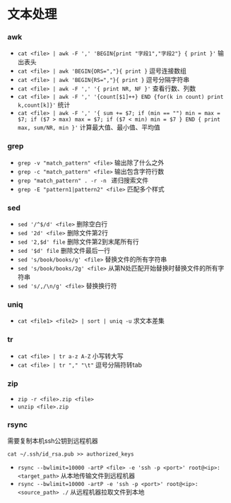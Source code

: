 # 文本处理

### awk

* `cat <file> | awk -F ',' 'BEGIN{print "字段1","字段2"} { print }'` 输出表头
* `cat <file> | awk 'BEGIN{ORS=","}{ print }` 逗号连接数组
* `cat <file> | awk 'BEGIN{RS=","}{ print }`  逗号分隔字符串
* `cat <file> | awk -F ',' '{ print NR, NF }'` 查看行数、列数
* `cat <file> | awk -F ',' '{count[$1]++} END {for(k in count) print k,count[k]}'` 统计
* `cat <file> | awk -F ',' '{ sum += $7; if (min == "") min = max = $7; if ($7 > max) max = $7; if ($7 < min) min = $7 } END { print max, sum/NR, min }'` 计算最大值、最小值、平均值 

### grep

* `grep -v "match_pattern" <file>` 输出除了什么之外
* `grep -c "match_pattern" <file>` 输出包含字符行数
* `grep "match_pattern" . -r -n ` 递归搜索文件
* `grep -E "pattern1|pattern2" <file>` 匹配多个样式

### sed

* `sed '/^$/d' <file>` 删除空白行
* `sed '2d' <file>` 删除文件第2行
* `sed '2,$d' file` 删除文件第2到末尾所有行
* `sed '$d' file` 删除文件最后一行
* `sed 's/book/books/g' <file>` 替换文件的所有字符串
* `sed 's/book/books/2g' <file>` 从第N处匹配开始替换时替换文件的所有字符串
* `sed 's/,/\n/g' <file>` 替换换行符


### uniq

* `cat <file1> <file2> | sort | uniq -u` 求文本差集

### tr

* `cat <file> | tr a-z A-Z` 小写转大写
* `cat <file> | tr "," "\t"` 逗号分隔符转tab 

### zip

* `zip -r <file>.zip <file>`  
* `unzip <file>.zip`

### rsync

需要复制本机ssh公钥到远程机器

```
cat ~/.ssh/id_rsa.pub >> authorized_keys
```

* `rsync --bwlimit=10000 -artP <file> -e 'ssh -p <port>' root@<ip>:<target_path>` 从本地传输文件到远程机器
* `rsync --bwlimit=10000 -artP -e 'ssh -p <port>' root@<ip>:<source_path> ./` 从远程机器拉取文件到本地
